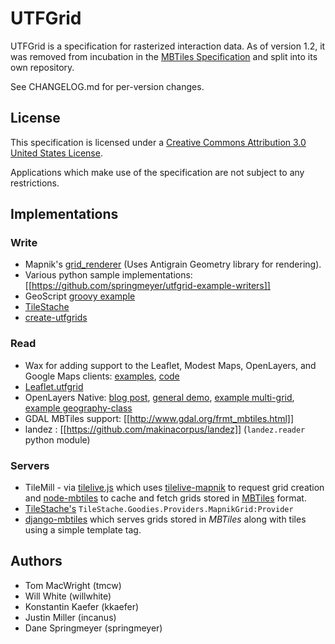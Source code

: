 # UTFGrid

UTFGrid is a specification for rasterized interaction data. As of version 1.2,
it was removed from incubation in the
[MBTiles Specification](https://github.com/mapbox/mbtiles-spec) and split into
its own repository.

See CHANGELOG.md for per-version changes.

## License

This specification is licensed under a [Creative Commons Attribution 3.0 United States License](http://creativecommons.org/licenses/by/3.0/us/).

Applications which make use of the specification are not subject to any restrictions.

## Implementations

### Write

* Mapnik's [grid_renderer](https://github.com/mapnik/mapnik/wiki/MapnikRenderers#grid_renderer) (Uses Antigrain Geometry library for rendering).
* Various python sample implementations: [[https://github.com/springmeyer/utfgrid-example-writers]]
* GeoScript [groovy example](https://github.com/jericks/geoscript-groovy/blob/master/examples/utfgrid.groovy)
* [TileStache](http://tilestache.org/)
* [create-utfgrids](https://github.com/Ecotrust/create-utfgrids)

### Read

* Wax for adding support to the Leaflet, Modest Maps, OpenLayers, and Google Maps clients: [examples](http://mapbox.com/wax/interaction-mm.html), [code](https://github.com/mapbox/wax/blob/master/control/lib/gridinstance.js)
* [Leaflet.utfgrid](https://github.com/danzel/Leaflet.utfgrid)
* OpenLayers Native: [blog post](http://www.perrygeo.net/wordpress/?p=160), [general demo](http://openlayers.org/dev/examples/utfgrid.html), [example multi-grid](http://openlayers.org/dev/examples/utfgrid_twogrids.html), [example geography-class](http://openlayers.org/dev/examples/utfgrid-geography-class.html)
* GDAL MBTiles support: [[http://www.gdal.org/frmt_mbtiles.html]]
* landez : [[https://github.com/makinacorpus/landez]] (``landez.reader`` python module)

### Servers

* TileMill - via [tilelive.js](https://github.com/mapbox/tilelive.js) which uses [tilelive-mapnik](https://github.com/mapbox/tilelive-mapnik) to request grid creation and [node-mbtiles](https://github.com/mapbox/node-mbtiles) to cache and fetch grids stored in [MBTiles](http://mapbox.com/mbtiles-spec/) format.
* [TileStache's](https://github.com/migurski/TileStache) `TileStache.Goodies.Providers.MapnikGrid:Provider`
* [django-mbtiles](https://github.com/makinacorpus/django-mbtiles) which serves grids stored in *MBTiles* along with tiles using a simple template tag. 

## Authors

* Tom MacWright (tmcw)
* Will White (willwhite)
* Konstantin Kaefer (kkaefer)
* Justin Miller (incanus)
* Dane Springmeyer (springmeyer)
